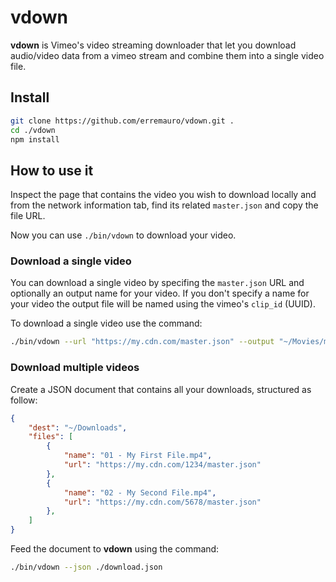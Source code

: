 # vdown

**vdown** is Vimeo's video streaming downloader that let you download
audio/video data from a vimeo stream and combine them into a single video file.

## Install

```bash
git clone https://github.com/erremauro/vdown.git .
cd ./vdown
npm install
```

## How to use it

Inspect the page that contains the video you wish to download locally and from
the network information tab, find its related `master.json` and copy the file URL.

Now you can use `./bin/vdown` to download your video.

### Download a single video

You can download a single video by specifing the `master.json` URL and optionally
an output name for your video. If you don't specify a name for your video the 
output file will be named using the vimeo's `clip_id` (UUID).

To download a single video use the command:

```bash
./bin/vdown --url "https://my.cdn.com/master.json" --output "~/Movies/my_video.mp4"
```

### Download multiple videos

Create a JSON document that contains all your downloads, structured as follow:

```json
{
	"dest": "~/Downloads",
	"files": [
		{ 
			"name": "01 - My First File.mp4",
			"url": "https://my.cdn.com/1234/master.json"
		},
		{ 
			"name": "02 - My Second File.mp4",
			"url": "https://my.cdn.com/5678/master.json"
		},
	]
}
```

Feed the document to **vdown** using the command:

```bash
./bin/vdown --json ./download.json
```